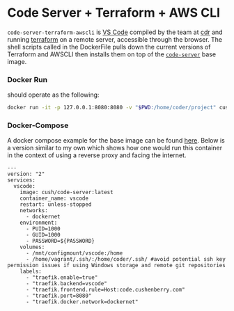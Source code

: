 # Code Server + Terraform + AWS CLI
`code-server-terraform-awscli` is [VS Code](https://github.com/Microsoft/vscode) compiled by the team at [cdr](https://github.com/cdr) and running [terraform](https://www.terraform.io/) on a remote server, accessible through the browser. The shell scripts called in the DockerFile pulls down the current versions of Terraform and AWSCLI then installs them on top of the [`code-server`](https://github.com/cdr/code-server) base image.

### Docker Run 
should operate as the following:

```bash
docker run -it -p 127.0.0.1:8080:8080 -v "$PWD:/home/coder/project" cush/code-server
```

### Docker-Compose
A docker compose example for the base image can be found [here]( https://github.com/cdr/code-server/blob/master/docker-compose.yml).
Below is a version similar to my own which shows how one would run this container in the context of using a reverse proxy and facing the internet.
```
---
version: "2"
services:
  vscode:
    image: cush/code-server:latest
    container_name: vscode
    restart: unless-stopped
    networks:
      - dockernet
    environment:
      - PUID=1000
      - GUID=1000
      - PASSWORD=${PASSWORD}
    volumes:
      - /mnt/configmount/vscode:/home
      - /home/vagrant/.ssh/:/home/coder/.ssh/ #avoid potential ssh key permission issues if using Windows storage and remote git repositories
    labels:
      - "traefik.enable=true"
      - "traefik.backend=vscode"
      - "traefik.frontend.rule=Host:code.cushenberry.com"
      - "traefik.port=8080"
      - "traefik.docker.network=dockernet"
```



